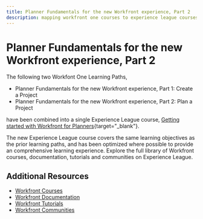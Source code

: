 ```yaml
---
title: Planner Fundamentals for the new Workfront experience, Part 2
description: mapping workfront one courses to experience league courses
---
```

# Planner Fundamentals for the new Workfront experience, Part 2

The following two Workfont One Learning Paths,

* Planner Fundamentals for the new Workfront experience, Part 1: Create a Project
* Planner Fundamentals for the new Workfront experience, Part 2: Plan a Project

have been combined into a single Experience League course, [Getting started with Workfront for Planners](https://experienceleague.adobe.com/?recommended=Workfront-U-1-2022.1.planners){target="_blank"}.

The new Experience League course covers the same learning objectives as the prior learning paths, and has been optimized where possible to provide an comprehensive learning experience.  Explore the full library of Workfront courses, documentation, tutorials and communities on Experience League.

## Additional Resources

* [Workfront Courses](https://experienceleague.adobe.com/?lang=en&Solution=Workfront#courses)
* [Workfront Documentation](https://experienceleague.adobe.com/docs/workfront.html)
* [Workfront Tutorials](https://experienceleague.adobe.com/docs/workfront-learn/tutorials-workfront/home.html)
* [Workfront Communities](https://experienceleaguecommunities.adobe.com/t5/workfront/ct-p/workfront)